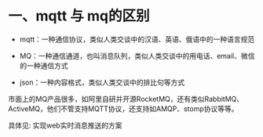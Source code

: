 # 一、mqtt 与 mq的区别

+ mqtt：一种通信协议，类似人类交谈中的汉语、英语、俄语中的一种语言规范

+ MQ：一种通信通道，也叫消息队列，类似人类交谈中的用电话、email、微信的一种通信方式

+ json：一种内容格式，类似人类交谈中的排比句等方式


市面上的MQ产品很多，如阿里自研并开源RocketMQ，还有类似RabbitMQ、ActiveMQ，他们不管支持MQTT协议，还支持如AMQP、stomp协议等等。

具体见: 实现web实时消息推送的方案